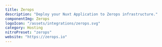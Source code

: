 ```yaml
---
title: Zerops
description: "Deploy your Nuxt Application to Zerops infrastructure."
componentImg: Zerops
logoIcon: "/assets/integrations/zerops.svg"
category: Hosting
nitroPreset: "zerops"
website: "https://zerops.io"
---
```


